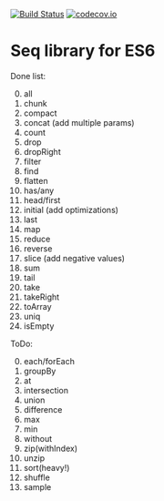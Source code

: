 [![Build Status](https://travis-ci.org/krikus/es6seq.svg?branch=master)](https://travis-ci.org/krikus/es6seq)
[![codecov.io](http://codecov.io/github/krikus/es6seq/coverage.svg?branch=master)](http://codecov.io/github/krikus/es6seq?branch=master)


# Seq library for ES6

Done list:

0. all
0. chunk
0. compact 
0. concat (add multiple params)
0. count
0. drop
0. dropRight
0. filter
0. find
0. flatten
0. has/any
0. head/first
0. initial (add optimizations)
0. last
0. map
0. reduce
0. reverse
0. slice (add negative values)
0. sum
0. tail
0. take
0. takeRight
0. toArray
0. uniq
0. isEmpty

ToDo:

0. each/forEach
0. groupBy
0. at
0. intersection
0. union
0. difference
0. max
0. min
0. without
0. zip(withIndex)
0. unzip
0. sort(heavy!)
0. shuffle
0. sample
